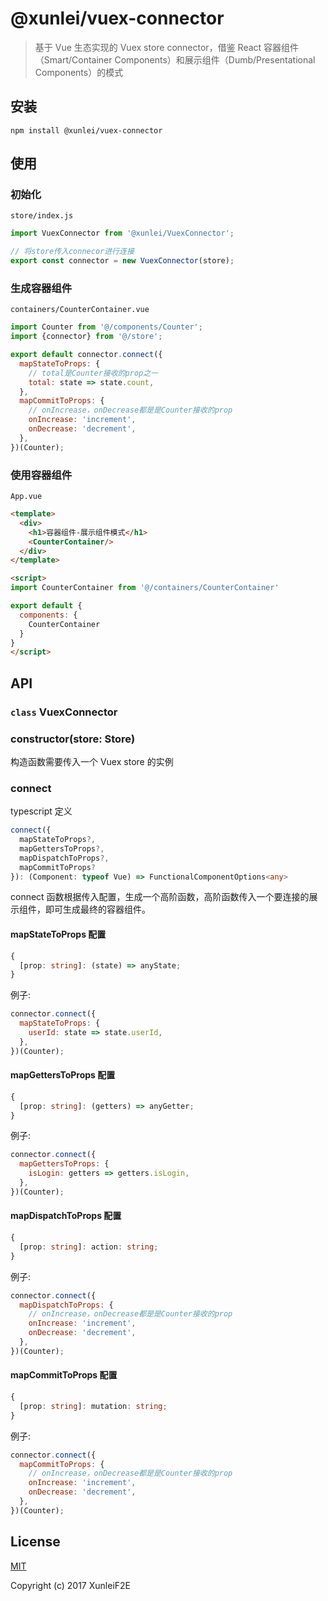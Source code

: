 # @xunlei/vuex-connector

> 基于 Vue 生态实现的 Vuex store connector，借鉴 React 容器组件（Smart/Container Components）和展示组件（Dumb/Presentational Components）的模式

## 安装

```
npm install @xunlei/vuex-connector
```

## 使用

### 初始化

`store/index.js`

```js
import VuexConnector from '@xunlei/VuexConnector';

// 将store传入connecor进行连接
export const connector = new VuexConnector(store);
```

### 生成容器组件

`containers/CounterContainer.vue`

```js
import Counter from '@/components/Counter';
import {connector} from '@/store';

export default connector.connect({
  mapStateToProps: {
    // total是Counter接收的prop之一
    total: state => state.count,
  },
  mapCommitToProps: {
    // onIncrease，onDecrease都是是Counter接收的prop
    onIncrease: 'increment',
    onDecrease: 'decrement',
  },
})(Counter);
```

### 使用容器组件

`App.vue`

```html
<template>
  <div>
    <h1>容器组件-展示组件模式</h1>
    <CounterContainer/>
  </div>
</template>

<script>
import CounterContainer from '@/containers/CounterContainer'

export default {
  components: {
    CounterContainer
  }
}
</script>
```

## API

### `class` VuexConnector

### constructor(store: Store<any>)

构造函数需要传入一个 Vuex store 的实例

### connect

typescript 定义

```ts
connect({
  mapStateToProps?,
  mapGettersToProps?,
  mapDispatchToProps?,
  mapCommitToProps?
}): (Component: typeof Vue) => FunctionalComponentOptions<any>
```

connect 函数根据传入配置，生成一个高阶函数，高阶函数传入一个要连接的展示组件，即可生成最终的容器组件。

#### mapStateToProps 配置

```ts
{
  [prop: string]: (state) => anyState;
}
```

例子:

```js
connector.connect({
  mapStateToProps: {
    userId: state => state.userId,
  },
})(Counter);
```

#### mapGettersToProps 配置

```ts
{
  [prop: string]: (getters) => anyGetter;
}
```

例子:

```js
connector.connect({
  mapGettersToProps: {
    isLogin: getters => getters.isLogin,
  },
})(Counter);
```

#### mapDispatchToProps 配置

```ts
{
  [prop: string]: action: string;
}
```

例子:

```js
connector.connect({
  mapDispatchToProps: {
    // onIncrease，onDecrease都是是Counter接收的prop
    onIncrease: 'increment',
    onDecrease: 'decrement',
  },
})(Counter);
```

#### mapCommitToProps 配置

```ts
{
  [prop: string]: mutation: string;
}
```

例子:

```js
connector.connect({
  mapCommitToProps: {
    // onIncrease，onDecrease都是是Counter接收的prop
    onIncrease: 'increment',
    onDecrease: 'decrement',
  },
})(Counter);
```

## License

[MIT](http://opensource.org/licenses/MIT)

Copyright (c) 2017 XunleiF2E
